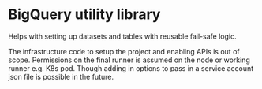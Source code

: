 # BigQuery utility library

Helps with setting up datasets and tables with reusable fail-safe logic.

The infrastructure code to setup the project and enabling APIs is out of scope.
Permissions on the final runner is assumed on the node or working runner e.g. K8s pod.
Though adding in options to pass in a service account json file is possible in the future.